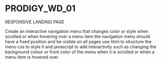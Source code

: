 # PRODIGY_WD_01
RESPONSIVE LANDING PAGE 

Create an interactive navigation menu that changes color or style when scrolled or when hovering over a menu item the navigation menu should have a fixed position and be visible on all pages use html to structure the menu css to style it and javascript to add interactivity such as changing the background colour or front color of the menu when it is scrolled or when a menu item is hovered over.
